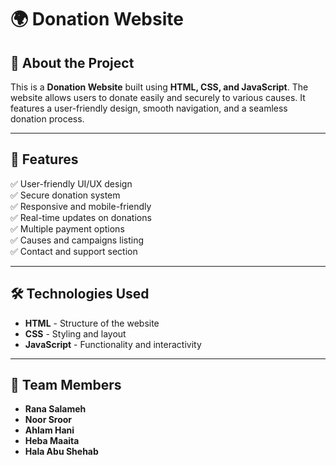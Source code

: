 # 🌍 Donation Website

## 📌 About the Project

This is a **Donation Website** built using **HTML, CSS, and JavaScript**. The website allows users to donate easily and securely to various causes. It features a user-friendly design, smooth navigation, and a seamless donation process.

---

## 🚀 Features

✅ User-friendly UI/UX design  
✅ Secure donation system  
✅ Responsive and mobile-friendly  
✅ Real-time updates on donations  
✅ Multiple payment options  
✅ Causes and campaigns listing  
✅ Contact and support section  

---

## 🛠️ Technologies Used

- **HTML** - Structure of the website  
- **CSS** - Styling and layout  
- **JavaScript** - Functionality and interactivity  

---

## 👥 Team Members

- **Rana Salameh**  
- **Noor Sroor**  
- **Ahlam Hani**  
- **Heba Maaita**  
- **Hala Abu Shehab** 

